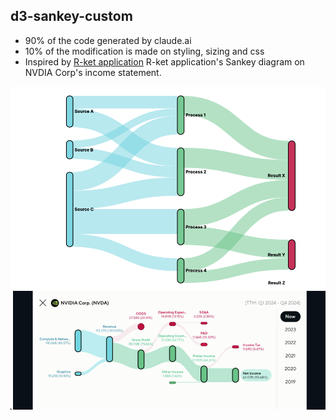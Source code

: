 ## d3-sankey-custom
- 90% of the code generated by claude.ai
- 10% of the modification is made on styling, sizing and css
- Inspired by [R-ket application](https://r-ket.app/) R-ket application's Sankey diagram on NVDIA Corp's income statement.

![alt text](./screenshot/test1.png)
